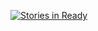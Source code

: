  [![Stories in Ready](https://badge.waffle.io/willprice/apprentice-website.png?label=ready&title=Ready)](http://waffle.io/willprice/apprentice-website)
